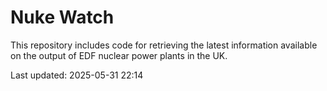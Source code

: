 # Nuke Watch

This repository includes code for retrieving the latest information available on the output of EDF nuclear power plants in the UK.

Last updated: 2025-05-31 22:14